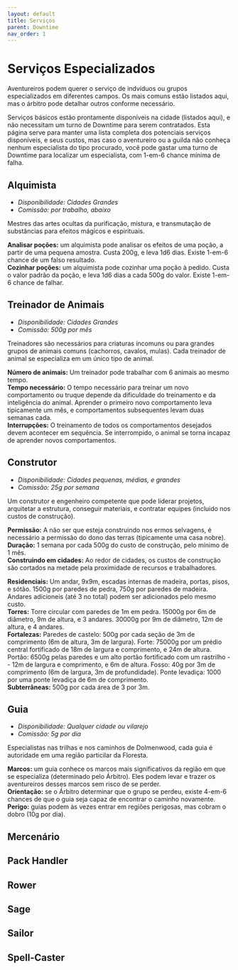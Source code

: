 ```yaml
---
layout: default
title: Serviços
parent: Downtime
nav_order: 1
---
```


# Serviços Especializados

Aventureiros podem querer o serviço de indvíduos ou grupos especializados em diferentes campos. Os mais comuns estão listados aqui, mas o árbitro pode detalhar outros conforme necessário.

Serviços básicos estão prontamente disponíveis na cidade (listados aqui), e não necessitam um turno de Downtime para serem contratados. Esta página serve para manter uma lista completa dos potenciais serviços disponíveis, e seus custos, mas caso o aventureiro ou a guilda não conheça nenhum especialista do tipo procurado, você pode gastar uma turno de Downtime para localizar um especialista, com 1-em-6 chance mínima de falha.

## Alquimista
- *Disponibilidade: Cidades Grandes*
- *Comissão: por trabalho, abaixo*

Mestres das artes ocultas da purificação, mistura, e transmutação de substâncias para efeitos mágicos e espirituais.

**Analisar poções:** um alquimista pode analisar os efeitos de uma poção, a partir de uma pequena amostra. Custa 200g, e leva 1d6 dias. Existe 1-em-6 chance de um falso resultado.\
**Cozinhar poções:** um alquimista pode cozinhar uma poção à pedido. Custa o valor padrão da poção, e leva 1d6 dias a cada 500g do valor. Existe 1-em-6 chance de falhar.

## Treinador de Animais
- *Disponibilidade: Cidades Grandes*
- *Comissão: 500g por mês*

Treinadores são necessários para criaturas incomuns ou para grandes grupos de animais comuns (cachorros, cavalos, mulas). Cada treinador de animal se especializa em um único tipo de animal.

**Número de animais:** Um treinador pode trabalhar com 6 animais ao mesmo tempo.\
**Tempo necessário:** O tempo necessário para treinar um novo comportamento ou truque depende da dificuldade do treinamento e da inteligência do animal. Aprender o primeiro novo comportamento leva tipicamente um mês, e comportamentos subsequentes levam duas semanas cada.\
**Interrupções:** O treinamento de todos os comportamentos desejados devem acontecer em sequência. Se interrompido, o animal se torna incapaz de aprender novos comportamentos.

## Construtor
- _Disponibilidade: Cidades pequenas, médias, e grandes_
- _Comissão: 25g por semana_

Um construtor e engenheiro competente que pode liderar projetos, arquitetar a estrutura, conseguir materiais, e contratar equipes (incluido nos custos de construção).

**Permissão:** A não ser que esteja construindo nos ermos selvagens, é necessário a permissão do dono das terras (tipicamente uma casa nobre).\
**Duração:** 1 semana por cada 500g do custo de construção, pelo mínimo de 1 mês.\
**Construindo em cidades:** Ao redor de cidades, os custos de construção são cortados na metade pela proximidade de recursos e trabalhadores.

**Residenciais:** Um andar, 9x9m, escadas internas de madeira, portas, pisos, e sótão. 1500g por paredes de pedra, 750g por paredes de madeira. Andares adicioneis (até 3 no total) podem ser adicionados pelo mesmo custo.\
**Torres:** Torre circular com paredes de 1m em pedra. 15000g por 6m de diâmetro, 9m de altura, e 3 andares. 30000g por 9m de diâmetro, 12m de altura, e 4 andares.\
**Fortalezas:** Paredes de castelo: 500g por cada seção de 3m de comprimento (6m de altura, 3m de largura). Forte: 75000g por um prédio central fortificado de 18m de largura e comprimento, e 24m de altura. Portão: 6500g pelas paredes e um alto portão fortificado com um rastrilho -- 12m de largura e comprimento, e 6m de altura. Fosso: 40g por 3m de comprimento (6m de largura, 3m de profundidade). Ponte levadiça: 1000 por uma ponte levadiça de 6m de comprimento.\
**Subterrâneas:** 500g por cada área de 3 por 3m.

## Guia
- _Disponibilidade: Qualquer cidade ou vilarejo_
- _Comissão: 5g por dia_

Especialistas nas trilhas e nos caminhos de Dolmenwood, cada guia é autoridade em uma região particilar da Floresta.

**Marcos:** um guia conhece os marcos mais significativos da região em que se especializa (determinado pelo Árbitro). Eles podem levar e trazer os aventureiros desses marcos sem risco de se perder.\
**Orientação:** se o Árbitro determinar que o grupo se perdeu, existe 4-em-6 chances de que o guia seja capaz de encontrar o caminho novamente.\
**Perigo:** guias podem às vezes entrar em regiões perigosas, mas cobram o dobro (10g por dia).



## Mercenário
## Pack Handler
## Rower
## Sage
## Sailor
## Spell-Caster
